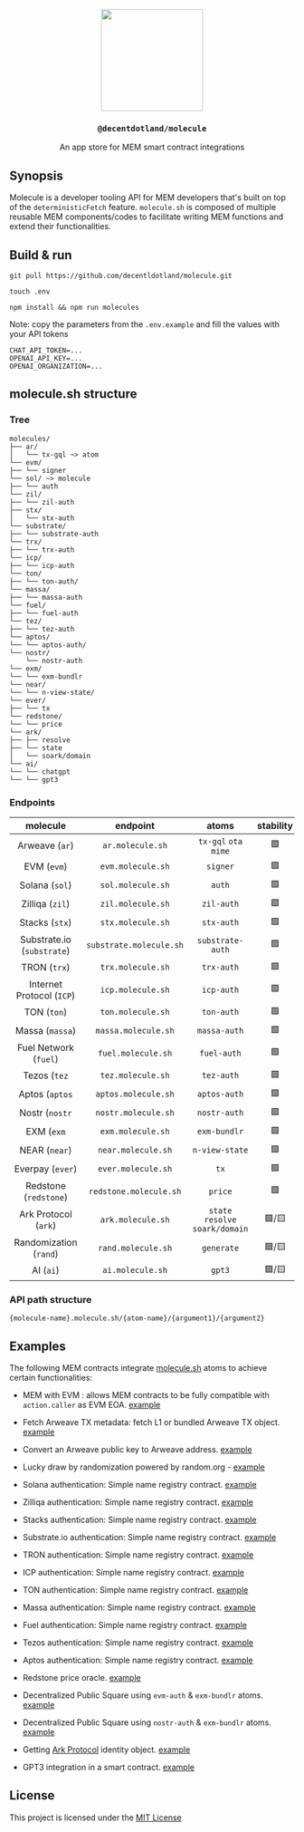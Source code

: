 <p align="center">
  <a href="https://molecule.sh">
    <img src="./img/molecule.svg" height="180">
  </a>
  <h3 align="center"><code>@decentdotland/molecule</code></h3>
  <p align="center">An app store for MEM smart contract integrations</p>
</p>


## Synopsis
Molecule is a developer tooling API for MEM developers that's built on top of the `deterministicFetch` feature. `molecule.sh` is composed of multiple reusable MEM components/codes to facilitate writing MEM functions and extend their functionalities.

## Build & run

```console
git pull https://github.com/decentldotland/molecule.git

touch .env 

npm install && npm run molecules
```

Note: copy the parameters from the `.env.example` and fill the values with your API tokens

```
CHAT_API_TOKEN=...
OPENAI_API_KEY=...
OPENAI_ORGANIZATION=...
``` 

## molecule.sh structure

### Tree

```
molecules/
├── ar/
│   └── tx-gql ~> atom
└── evm/
├── └── signer
└── sol/ ~> molecule
├── └── auth
└── zil/
├── └── zil-auth
├── stx/
│   └── stx-auth
└── substrate/
├── └── substrate-auth
└── trx/
├── └── trx-auth
└── icp/
├── └── icp-auth
└── ton/
├── └── ton-auth/
└── massa/
├── └── massa-auth
└── fuel/
├── └── fuel-auth
└── tez/
├── └── tez-auth
└── aptos/
└── └── aptos-auth/
└── nostr/
    └── nostr-auth
└── exm/
└── └── exm-bundlr
└── near/
└── └── n-view-state/
└── ever/
├── └── tx
└── redstone/
└── └── price
└── ark/
├── ├── resolve
├── └── state
│   └── soark/domain
└── ai/
└── └── chatgpt
└── └── gpt3
```
### Endpoints
| molecule  | endpoint | atoms | stability |
| :-------------: |:-------------:| :-------------:| :-------------:|
| Arweave (`ar`)   | `ar.molecule.sh`    | `tx-gql` `ota` `mime` | 🟩 |
| EVM (`evm`)      | `evm.molecule.sh`     | `signer` | 🟩 |
| Solana (`sol`) | `sol.molecule.sh` | `auth` | 🟩 |
| Zilliqa (`zil`) | `zil.molecule.sh` | `zil-auth` | 🟩 |
| Stacks (`stx`) | `stx.molecule.sh` | `stx-auth` | 🟩 | 
| Substrate.io (`substrate`) | `substrate.molecule.sh` | `substrate-auth` | 🟩 |
| TRON (`trx`) | `trx.molecule.sh` | `trx-auth` | 🟩 |
| Internet Protocol (`ICP`) | `icp.molecule.sh` | `icp-auth` |  🟩 |
| TON (`ton`) | `ton.molecule.sh` | `ton-auth` |  🟩 |
| Massa (`massa`) | `massa.molecule.sh` | `massa-auth` |  🟩 |
| Fuel Network (`fuel`) | `fuel.molecule.sh` | `fuel-auth` |  🟩 |
| Tezos (`tez` | `tez.molecule.sh` | `tez-auth` | 🟩 |
| Aptos (`aptos` | `aptos.molecule.sh` | `aptos-auth` | 🟩 |
| Nostr (`nostr` | `nostr.molecule.sh` | `nostr-auth` | 🟩 |
| EXM (`exm` | `exm.molecule.sh` | `exm-bundlr` | 🟩 |
| NEAR (`near`) | `near.molecule.sh` | `n-view-state` | 🟩 |
| Everpay (`ever`) | `ever.molecule.sh` | `tx` | 🟩 |
| Redstone (`redstone`) | `redstone.molecule.sh` | `price` | 🟩 |
| Ark Protocol (`ark`) | `ark.molecule.sh` | `state` `resolve` `soark/domain` | 🟩/🟨 
| Randomization (`rand`) | `rand.molecule.sh` | `generate` | 🟩/🟨 |
| AI (`ai`) | `ai.molecule.sh` | `gpt3` | 🟩/🟨 |



### API path structure

`{molecule-name}.molecule.sh/{atom-name}/{argument1}/{argument2}`

## Examples
The following MEM contracts integrate [molecule.sh](http://molecule.sh) atoms to achieve certain functionalities:

- MEM with EVM : allows MEM contracts to be fully compatible with `action.caller` as EVM EOA. [example](./examples/evm-signing/wtf.md)

-  Fetch Arweave TX metadata: fetch L1 or bundled Arweave TX object. [example](./examples/l2-tx-content-type/wtf.md)

- Convert an Arweave public key to Arweave address. [example](./examples/ownerToAddress/wtf.md)

- Lucky draw by randomization powered by random.org - [example](./examples/luckyDraw/wtf.md)

- Solana authentication: Simple name registry contract. [example](./examples/sol-signing/wtf.md)

- Zilliqa authentication: Simple name registry contract. [example](./examples/zil-signing/wtf.md)

- Stacks authentication: Simple name registry contract. [example](./examples/stx-signing/wtf.md)

- Substrate.io authentication: Simple name registry contract. [example](./examples/substrate-signing/wtf.md)

- TRON authentication: Simple name registry contract. [example](./examples/trx-signing/wtf.md)

- ICP authentication: Simple name registry contract. [example](./examples/icp-signing/wtf.md)

- TON authentication: Simple name registry contract. [example](./examples/ton-signing/wtf.md)

- Massa authentication: Simple name registry contract. [example](./examples/massa-signing/wtf.md)

- Fuel authentication: Simple name registry contract. [example](./examples/fuel-signing/wtf.md)

- Tezos authentication: Simple name registry contract. [example](./examples/tez-signing/wtf.md)

- Aptos authentication: Simple name registry contract. [example](./examples/aptos-signing/wtf.md)

- Redstone price oracle. [example](./examples/redstone-oracle/wtf.md)

- Decentralized Public Square using `evm-auth` & `exm-bundlr` atoms. [example](./examples/exm-bundlr-oracle/wtf.md)

- Decentralized Public Square using `nostr-auth` & `exm-bundlr` atoms. [example](./examples/nostr-signing/wtf.md)

- Getting [Ark Protocol](https://ark.decent.land) identity object. [example](./examples/ark-resolving/wtf.md)

- GPT3 integration in a smart contract. [example](./examples/gpt3/wtf.md)


## License
This project is licensed under the [MIT License](./LICENSE)

